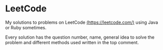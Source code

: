 # LeetCode
My solutions to problems on LeetCode [(https://leetcode.com/)](https://leetcode.com/) using Java or Ruby sometimes.

Every solution has the question number, name, general idea to solve the problem and different methods used written in the top comment.
